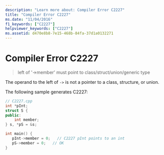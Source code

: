 ```yaml
---
description: "Learn more about: Compiler Error C2227"
title: "Compiler Error C2227"
ms.date: "11/04/2016"
f1_keywords: ["C2227"]
helpviewer_keywords: ["C2227"]
ms.assetid: d470e8b8-7e15-468b-84fa-37d1a0132271
---
```

# Compiler Error C2227

> left of '->member' must point to class/struct/union/generic type

The operand to the left of `->` is not a pointer to a class, structure, or union.

The following sample generates C2227:

```cpp
// C2227.cpp
int *pInt;
struct S {
public:
    int member;
} s, *pS = &s;

int main() {
   pInt->member = 0;   // C2227 pInt points to an int
   pS->member = 0;   // OK
}
```
